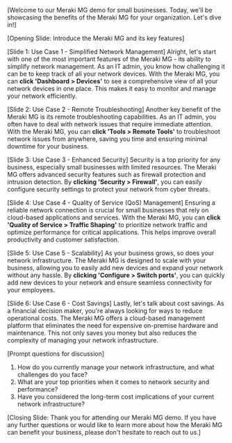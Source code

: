 [Welcome to our Meraki MG demo for small businesses. Today, we'll be showcasing the benefits of the Meraki MG for your organization. Let's dive in!]

[Opening Slide: Introduce the Meraki MG and its key features]

[Slide 1: Use Case 1 - Simplified Network Management]
Alright, let's start with one of the most important features of the Meraki MG - its ability to simplify network management. As an IT admin, you know how challenging it can be to keep track of all your network devices. With the Meraki MG, you can **click 'Dashboard > Devices'** to see a comprehensive view of all your network devices in one place. This makes it easy to monitor and manage your network efficiently.

[Slide 2: Use Case 2 - Remote Troubleshooting]
Another key benefit of the Meraki MG is its remote troubleshooting capabilities. As an IT admin, you often have to deal with network issues that require immediate attention. With the Meraki MG, you can **click 'Tools > Remote Tools'** to troubleshoot network issues from anywhere, saving you time and ensuring minimal downtime for your business.

[Slide 3: Use Case 3 - Enhanced Security]
Security is a top priority for any business, especially small businesses with limited resources. The Meraki MG offers advanced security features such as firewall protection and intrusion detection. By **clicking 'Security > Firewall'**, you can easily configure security settings to protect your network from cyber threats.

[Slide 4: Use Case 4 - Quality of Service (QoS) Management]
Ensuring a reliable network connection is crucial for small businesses that rely on cloud-based applications and services. With the Meraki MG, you can **click 'Quality of Service > Traffic Shaping'** to prioritize network traffic and optimize performance for critical applications. This helps improve overall productivity and customer satisfaction.

[Slide 5: Use Case 5 - Scalability]
As your business grows, so does your network infrastructure. The Meraki MG is designed to scale with your business, allowing you to easily add new devices and expand your network without any hassle. By **clicking 'Configure > Switch ports'**, you can quickly add new devices to your network and ensure seamless connectivity for your employees.

[Slide 6: Use Case 6 - Cost Savings]
Lastly, let's talk about cost savings. As a financial decision maker, you're always looking for ways to reduce operational costs. The Meraki MG offers a cloud-based management platform that eliminates the need for expensive on-premise hardware and maintenance. This not only saves you money but also reduces the complexity of managing your network infrastructure.

[Prompt questions for discussion]
1. How do you currently manage your network infrastructure, and what challenges do you face?
2. What are your top priorities when it comes to network security and performance?
3. Have you considered the long-term cost implications of your current network infrastructure?

[Closing Slide: Thank you for attending our Meraki MG demo. If you have any further questions or would like to learn more about how the Meraki MG can benefit your business, please don't hesitate to reach out to us.]